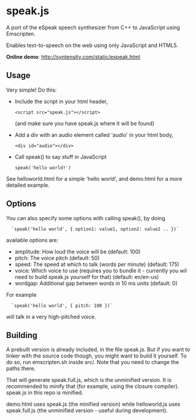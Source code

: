 speak.js
========

A port of the eSpeak speech synthesizer from C++ to JavaScript using Emscripten.

Enables text-to-speech on the web using only JavaScript and HTML5.

**Online demo**: http://syntensity.com/static/espeak.html


Usage
-----

Very simple! Do this:

 * Include the script in your html header,

      `<script src="speak.js"></script>`

   (and make sure you have speak.js where it will be found)

 * Add a div with an audio element called 'audio' in your html body,

      `<div id="audio"></div>`

 * Call speak() to say stuff in JavaScript

      `speak('hello world!')`

See helloworld.html for a simple 'hello world', and demo.html for
a more detailed example.


Options
-------

You can also specify some options with calling speak(), by doing

      `speak('hello world', { option1: value1, option2: value2 .. })`

available options are:

 * amplitude: How loud the voice will be (default: 100)
 * pitch: The voice pitch (default: 50)
 * speed: The speed at which to talk (words per minute) (default: 175)
 * voice: Which voice to use (requires you to bundle it - currently you
          wil need to build speak.js yourself for that) (default: en/en-us)
 * wordgap: Additional gap between words in 10 ms units (default: 0)

For example

      `speak('hello world', { pitch: 100 })`

will talk in a very high-pitched voice.


Building
--------

A prebuilt version is already included, in the file speak.js. But if you want
to tinker with the source code though, you might want to build it yourself.
To do so, run emscripten.sh inside src/. Note that you need to change the paths
there.

That will generate speak.full.js, which is the unminified version. It is
recommended to minify that (for example, using the closure compiler). speak.js
in this repo is minified.

demo.html uses speak.js (the minified version) while helloworld.js
uses speak.full.js (the unminified version - useful during development).


